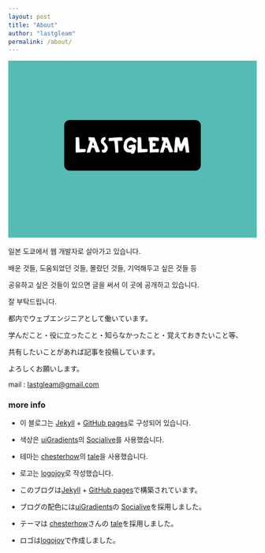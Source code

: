 ```yaml
---
layout: post
title: "About"
author: "lastgleam"
permalink: /about/
---
```


![에러..](/assets/images/lastgleam_full.png)

일본 도쿄에서 웹 개발자로 살아가고 있습니다.

배운 것들, 도움되었던 것들, 몰랐던 것들, 기억해두고 싶은 것들 등

공유하고 싶은 것들이 있으면 글을 써서 이 곳에 공개하고 있습니다.

잘 부탁드립니다.



都内でウェブエンジニアとして働いています。

学んだこと・役に立ったこと・知らなかったこと・覚えておきたいこと等、

共有したいことがあれば記事を投稿しています。

よろしくお願いします。



mail : lastgleam@gmail.com



### more info

- 이 블로그는 [Jekyll](https://jekyllrb-ja.github.io/) + [GitHub pages](https://pages.github.com/)로 구성되어 있습니다.

- 색상은 [uiGradients](https://uigradients.com/)의 [Socialive](https://uigradients.com/#Socialive)를 사용했습니다.

- 테마는 [chesterhow](https://github.com/chesterhow/)의 [tale](https://github.com/chesterhow/tale/)을 사용했습니다.

- 로고는 [logojoy](https://logojoy.com/)로 작성했습니다.

  

- このブログは[Jekyll](https://jekyllrb-ja.github.io/) + [GitHub pages](https://pages.github.com/)で構築されています。

- ブログの配色には[uiGradients](https://uigradients.com/)の [Socialive](https://uigradients.com/#Socialive)を採用しました。

- テーマは [chesterhow](https://github.com/chesterhow/)さんの [tale](https://github.com/chesterhow/tale/)を採用しました。

- ロゴは[logojoy](https://logojoy.com/)で作成しました。
